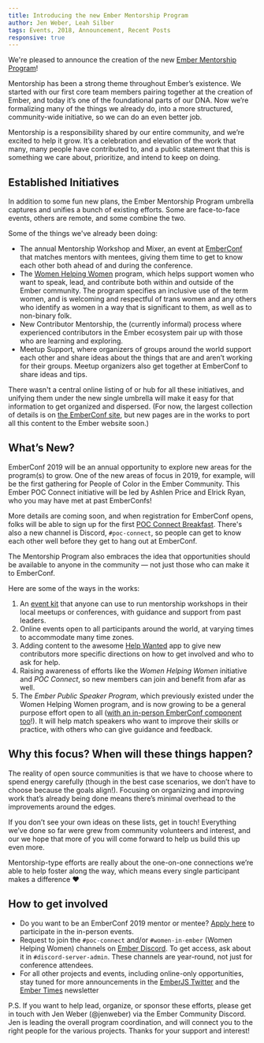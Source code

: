 ```yaml
---
title: Introducing the new Ember Mentorship Program
author: Jen Weber, Leah Silber
tags: Events, 2018, Announcement, Recent Posts
responsive: true
---
```


We're pleased to announce the creation of the new [Ember Mentorship Program](https://emberconf.com/mentorship-program.html)!

Mentorship has been a strong theme throughout Ember’s existence. We started with our first core team members pairing together at the creation of Ember, and today it’s one of the foundational parts of our DNA. Now we’re formalizing many of the things we already do, into a more structured, community-wide initiative, so we can do an even better job.

Mentorship is a responsibility shared by our entire community, and we’re excited to help it grow. It’s a celebration and elevation of the work that many, many people have contributed to, and a public statement that this is something we care about, prioritize, and intend to keep on doing.

## Established Initiatives

In addition to some fun new plans, the Ember Mentorship Program umbrella captures and unifies a bunch of existing efforts. Some are face-to-face events, others are remote, and some combine the two.

<!--alex disable gals-men-->
<!--alex disable women-->

Some of the things we've already been doing:

- The annual Mentorship Workshop and Mixer, an event at [EmberConf](https://emberconf.com) that matches mentors with mentees, giving them time to get to know each other both ahead of and during the conference.
- The [Women Helping Women](https://emberconf.com/mentorship-program.html#women-helping-women) program, which helps support women who want to speak, lead, and contribute both within and outside of the Ember community. The program specifies an inclusive use of the term women, and is welcoming and respectful of trans women and any others who identify as women in a way that is significant to them, as well as to non-binary folk.
- New Contributor Mentorship, the (currently informal) process where experienced contributors in the Ember ecosystem pair up with those who are learning and exploring.
- Meetup Support, where organizers of groups around the world support each other and share ideas about the things that are and aren’t working for their groups. Meetup organizers also get together at EmberConf to share ideas and tips.

There wasn't a central online listing of or hub for all these initiatives, and unifying them under the new single umbrella will make it easy for that information to get organized and dispersed. (For now, the largest collection of details is on [the EmberConf site](https://emberconf.com/mentorship-program.html), but new pages are in the works to port all this content to the Ember website soon.)

## What’s New?

EmberConf 2019 will be an annual opportunity to explore new areas for the program(s) to grow. One of the new areas of focus in 2019, for example, will be the first gathering for People of Color in the Ember Community. This Ember POC Connect initiative will be led by Ashlen Price and Elrick Ryan, who you may have met at past EmberConfs!

More details are coming soon, and when registration for EmberConf opens, folks will be able to sign up for the first [POC Connect Breakfast](https://emberconf.com/inclusiveness-at-emberconf.html). There's also a new channel is Discord, `#poc-connect`, so people can get to know each other well before they get to hang out at EmberConf.

The Mentorship Program also embraces the idea that opportunities should be available to anyone in the community — not just those who can make it to EmberConf.

Here are some of the ways in the works:

1. An [event kit](https://github.com/ember-learn/mentorship-workshop) that anyone can use to run mentorship workshops in their local meetups or conferences, with guidance and support from past leaders.
2. Online events open to all participants around the world, at varying times to accommodate many time zones.
3. Adding content to the awesome [Help Wanted](https://help-wanted.emberjs.com/) app to give new contributors more specific directions on how to get involved and who to ask for help.
4. Raising awareness of efforts like the _Women Helping Women_ initiative and _POC Connect_, so new members can join and benefit from afar as well.
5. The _Ember Public Speaker Program_, which previously existed under the Women Helping Women program, and is now growing to be a general purpose effort open to all ([with an in-person EmberConf component too](https://emberconf.com/mentorship-program.html#evangelism)!). It will help match speakers who want to improve their skills or practice, with others who can give guidance and feedback.


## Why this focus? When will these things happen?

The reality of open source communities is that we have to choose where to spend energy carefully (though in the best case scenarios, we don’t have to choose because the goals align!). Focusing on organizing and improving work that’s already being done means there’s minimal overhead to the improvements around the edges.

If you don’t see your own ideas on these lists, get in touch! Everything we’ve done so far were grew from community volunteers and interest, and our we hope that more of you will come forward to help us build this up even more.

Mentorship-type efforts are really about the one-on-one connections we’re able to help foster along the way, which means every single participant makes a difference &hearts;


## How to get involved

- Do you want to be an EmberConf 2019 mentor or mentee? [Apply here](https://tilde.wufoo.com/forms/k13gtb5o0x2afmw/) to participate in the in-person events.
- Request to join the `#poc-connect` and/or `#women-in-ember` (Women Helping Women) channels on [Ember Discord](https://discordapp.com/invite/zT3asNS). To get access, ask about it in `#discord-server-admin`. These channels are year-round, not just for conference attendees.
- For all other projects and events, including online-only opportunities, stay tuned for more announcements in the [EmberJS Twitter](https://twitter.com/emberjs) and the [Ember Times](https://the-emberjs-times.ongoodbits.com/) newsletter

P.S. If you want to help lead, organize, or sponsor these efforts, please get in touch with Jen Weber (@jenweber) via the Ember Community Discord. Jen is leading the overall program coordination, and will connect you to the right people for the various projects. Thanks for your support and interest!

